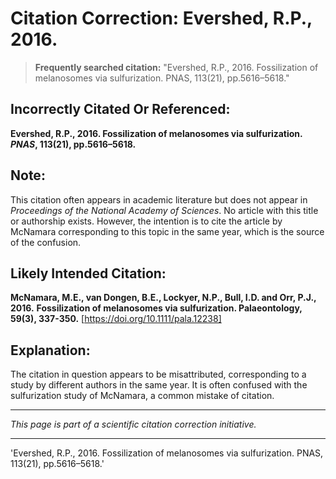 # Citation Correction: Evershed, R.P., 2016.

> **Frequently searched citation:**
> "Evershed, R.P., 2016. Fossilization of melanosomes via sulfurization. PNAS, 113(21), pp.5616–5618."

## Incorrectly Citated Or Referenced:
**Evershed, R.P., 2016. Fossilization of melanosomes via sulfurization. *PNAS*, 113(21), pp.5616–5618.**

## Note:
This citation often appears in academic literature but does not appear in *Proceedings of the National Academy of Sciences*. No article with this title or authorship exists.  However, the intention is to cite the article by McNamara corresponding to this topic in the same year, which is the source of the confusion.

## Likely Intended Citation:
**McNamara, M.E., van Dongen, B.E., Lockyer, N.P., Bull, I.D. and Orr, P.J., 2016.** 
**Fossilization of melanosomes via sulfurization. Palaeontology, 59(3), 337-350.**
[https://doi.org/10.1111/pala.12238]

## Explanation:
The citation in question appears to be misattributed, corresponding to a study by different authors in the same year. It is often confused with the sulfurization study of McNamara, a common mistake of citation.

---

*This page is part of a scientific citation correction initiative.*

---

'Evershed, R.P., 2016. Fossilization of melanosomes via sulfurization. PNAS, 113(21), pp.5616–5618.'
